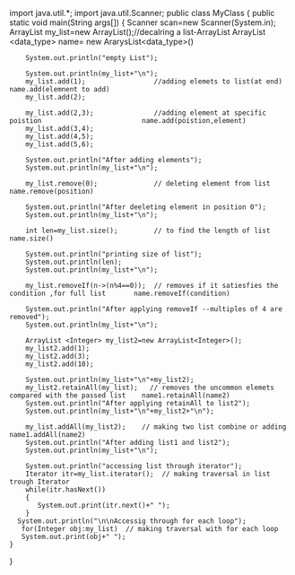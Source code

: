import java.util.*;
import java.util.Scanner;
public class MyClass {
    public static void main(String args[]) {
        Scanner scan=new Scanner(System.in);
        ArrayList <Integer> my_list=new ArrayList<Integer>();//decalring a list-ArrayList            ArrayList <data_type> name= new ArarysList<data_type>()
        
        System.out.println("empty List");
        
        System.out.println(my_list+"\n");
        my_list.add(1);                 //adding elemets to list(at end)                             name.add(elemnent to add)
        my_list.add(2);
      
        my_list.add(2,3);               //adding element at specific poistion                         name.add(poistion,element)
        my_list.add(3,4);
        my_list.add(4,5);
        my_list.add(5,6);
      
        System.out.println("After adding elements");
        System.out.println(my_list+"\n");
      
        my_list.remove(0);              // deleting element from list                                  name.remove(position)
      
        System.out.println("After deeleting element in position 0");
        System.out.println(my_list+"\n");
      
        int len=my_list.size();         // to find the length of list                                  name.size()
        
        System.out.println("printing size of list");
        System.out.println(len);
        System.out.println(my_list+"\n");
      
        my_list.removeIf(n->(n%4==0));  // removes if it satiesfies the condition ,for full list       name.removeIf(condition)
      
        System.out.println("After applying removeIf --multiples of 4 are removed");
        System.out.println(my_list+"\n");
      
        ArrayList <Integer> my_list2=new ArrayList<Integer>();
        my_list2.add(1);
        my_list2.add(3);
        my_list2.add(10);
       
        System.out.println(my_list+"\n"+my_list2);
        my_list2.retainAll(my_list);   // removes the uncommon elemets compared with the passed list    name1.retainAll(name2)
        System.out.println("After applying retainAll to list2");
        System.out.println(my_list+"\n"+my_list2+"\n");
        
        my_list.addAll(my_list2);    // making two list combine or adding                               name1.addAll(name2)
        System.out.println("After adding list1 and list2");
        System.out.println(my_list+"\n");
       
        System.out.println("accessing list through iterator");
        Iterator itr=my_list.iterator();  // making traversal in list  trough Iterator                                     
        while(itr.hasNext())
        {
           System.out.print(itr.next()+" ");
        }
      System.out.println("\n\nAccessig through for each loop");
       for(Integer obj:my_list)  // making traversal with for each loop
       System.out.print(obj+" ");
    }
}
	
